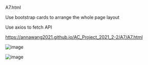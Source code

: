A7.html

Use bootstrap cards to arrange the whole page layout

Use axios to fetch API

https://annawang2021.github.io/AC_Project_2021_2-2/A7/A7.html

![image](https://user-images.githubusercontent.com/77376405/120063872-edfa4d80-c09b-11eb-820d-bad5158c86ce.png)

![image](https://user-images.githubusercontent.com/77376405/120063908-213cdc80-c09c-11eb-8ca5-00fb79cb7db5.png)

